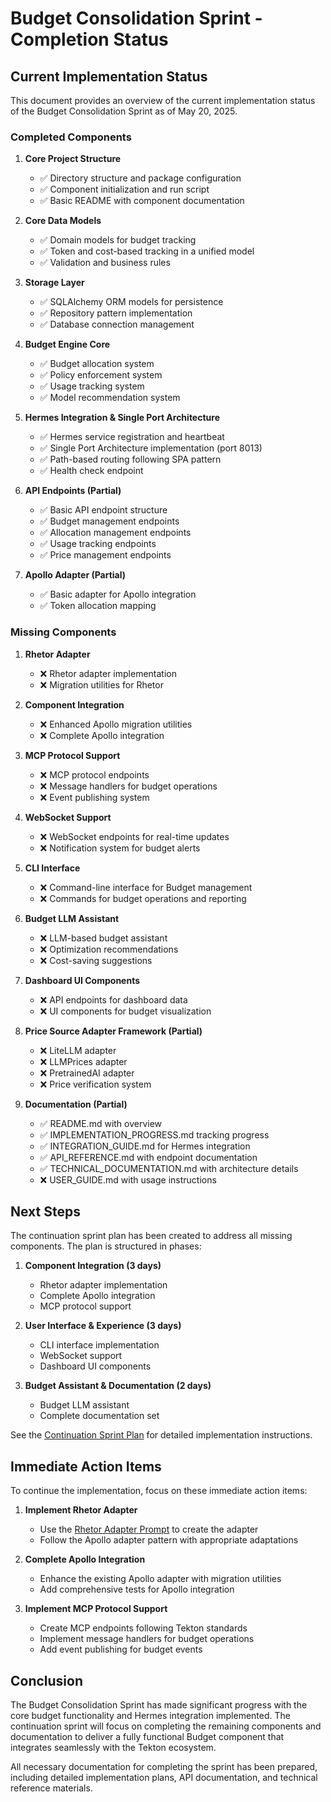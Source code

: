 # Budget Consolidation Sprint - Completion Status

## Current Implementation Status

This document provides an overview of the current implementation status of the Budget Consolidation Sprint as of May 20, 2025.

### Completed Components

1. **Core Project Structure**
   - ✅ Directory structure and package configuration
   - ✅ Component initialization and run script
   - ✅ Basic README with component documentation

2. **Core Data Models**
   - ✅ Domain models for budget tracking
   - ✅ Token and cost-based tracking in a unified model
   - ✅ Validation and business rules

3. **Storage Layer**
   - ✅ SQLAlchemy ORM models for persistence
   - ✅ Repository pattern implementation 
   - ✅ Database connection management

4. **Budget Engine Core**
   - ✅ Budget allocation system
   - ✅ Policy enforcement system
   - ✅ Usage tracking system
   - ✅ Model recommendation system

5. **Hermes Integration & Single Port Architecture**
   - ✅ Hermes service registration and heartbeat
   - ✅ Single Port Architecture implementation (port 8013)
   - ✅ Path-based routing following SPA pattern
   - ✅ Health check endpoint

6. **API Endpoints (Partial)**
   - ✅ Basic API endpoint structure
   - ✅ Budget management endpoints
   - ✅ Allocation management endpoints
   - ✅ Usage tracking endpoints
   - ✅ Price management endpoints

7. **Apollo Adapter (Partial)**
   - ✅ Basic adapter for Apollo integration
   - ✅ Token allocation mapping

### Missing Components

1. **Rhetor Adapter**
   - ❌ Rhetor adapter implementation
   - ❌ Migration utilities for Rhetor

2. **Component Integration**
   - ❌ Enhanced Apollo migration utilities
   - ❌ Complete Apollo integration

3. **MCP Protocol Support**
   - ❌ MCP protocol endpoints
   - ❌ Message handlers for budget operations
   - ❌ Event publishing system

4. **WebSocket Support**
   - ❌ WebSocket endpoints for real-time updates
   - ❌ Notification system for budget alerts

5. **CLI Interface**
   - ❌ Command-line interface for Budget management
   - ❌ Commands for budget operations and reporting

6. **Budget LLM Assistant**
   - ❌ LLM-based budget assistant
   - ❌ Optimization recommendations
   - ❌ Cost-saving suggestions

7. **Dashboard UI Components**
   - ❌ API endpoints for dashboard data
   - ❌ UI components for budget visualization

8. **Price Source Adapter Framework (Partial)**
   - ❌ LiteLLM adapter
   - ❌ LLMPrices adapter
   - ❌ PretrainedAI adapter
   - ❌ Price verification system

9. **Documentation (Partial)**
   - ✅ README.md with overview
   - ✅ IMPLEMENTATION_PROGRESS.md tracking progress
   - ✅ INTEGRATION_GUIDE.md for Hermes integration
   - ✅ API_REFERENCE.md with endpoint documentation
   - ✅ TECHNICAL_DOCUMENTATION.md with architecture details
   - ❌ USER_GUIDE.md with usage instructions

## Next Steps

The continuation sprint plan has been created to address all missing components. The plan is structured in phases:

1. **Component Integration (3 days)**
   - Rhetor adapter implementation
   - Complete Apollo integration
   - MCP protocol support

2. **User Interface & Experience (3 days)**
   - CLI interface implementation
   - WebSocket support
   - Dashboard UI components

3. **Budget Assistant & Documentation (2 days)**
   - Budget LLM assistant
   - Complete documentation set

See the [Continuation Sprint Plan](/Users/cskoons/projects/github/Tekton/MetaData/DevelopmentSprints/Budget_Consolidation_Sprint/Update/ContinuationSprintPlan.md) for detailed implementation instructions.

## Immediate Action Items

To continue the implementation, focus on these immediate action items:

1. **Implement Rhetor Adapter**
   - Use the [Rhetor Adapter Prompt](/Users/cskoons/projects/github/Tekton/MetaData/DevelopmentSprints/Budget_Consolidation_Sprint/Update/RhetorAdapterPrompt.md) to create the adapter
   - Follow the Apollo adapter pattern with appropriate adaptations

2. **Complete Apollo Integration**
   - Enhance the existing Apollo adapter with migration utilities
   - Add comprehensive tests for Apollo integration

3. **Implement MCP Protocol Support**
   - Create MCP endpoints following Tekton standards
   - Implement message handlers for budget operations
   - Add event publishing for budget events

## Conclusion

The Budget Consolidation Sprint has made significant progress with the core budget functionality and Hermes integration implemented. The continuation sprint will focus on completing the remaining components and documentation to deliver a fully functional Budget component that integrates seamlessly with the Tekton ecosystem.

All necessary documentation for completing the sprint has been prepared, including detailed implementation plans, API documentation, and technical reference materials.